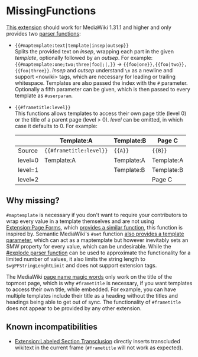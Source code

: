 # MissingFunctions

[This extension](https://github.com/Gittenburg/MissingFunctions) should work for MediaWiki 1.31.1 and higher and only provides two [parser functions](https://www.mediawiki.org/wiki/Manual:Parser_functions):

* `{{#maptemplate:text|template|insep|outsep}}`<br>
  Splits the provided text on *insep*, wrapping each part in the given *template*, optionally followed by an *outsep*.
  For example: `{{#maptemplate:one;two;three|foo|;|,}}` &rarr; `{{foo|one}},{{foo|two}},{{foo|three}}`.
  *insep* and *outsep* understand `\n` as a newline and support &lt;nowiki> tags, which are necessary for leading or trailing whitespace. Templates are also passed the index with the `#` parameter. Optionally a fifth parameter can be given, which is then passed to every template as `#userparam`.
* `{{#frametitle:level}}`<br>
  This functions allows templates to access their own page title (level 0) or the title of a parent page (level > 0). *level* can be omitted, in which case it defaults to 0. For example:

  |       |Template:A             |Template:B| Page C   |
  |-------|-----------------------|----------|----------|
  |Source |`{{#frametitle:level}}`|`{{A}}`   | `{{B}}`
  |level=0|Template:A             |Template:A|Template:A
  |level=1|                       |Template:B|Template:B
  |level=2|                       |          |Page C

## Why missing?

`#maptemplate` is necessary if you don't want to require your contributors to wrap every value in a template themselves and are not using [Extension:Page Forms](https://www.mediawiki.org/wiki/Extension:Page_Forms), which [provides a similar function](https://www.mediawiki.org/wiki/Extension:Page_Forms/Page_Forms_and_templates#arraymaptemplate), this function is inspired by. Semantic MediaWiki's `#set` function [also provides a template parameter](https://www.semantic-mediawiki.org/wiki/Help:Setting_values/Working_with_the_template_parameter), which can act as a maptemplate but however inevitably sets an SMW property for every value, which can be undesirable. While the [#explode parser function](https://www.mediawiki.org/wiki/Extension:StringFunctions##explode:) can be used to approximate the functionality for a limited number of values, it also limits the string length to `$wgPFStringLenghtLimit` and does not support extension tags.

The MediaWiki [page name magic words](https://www.mediawiki.org/wiki/Help:Magic_words#Page_names) only work on the title of the topmost page, which is why `#frametitle` is necessary, if you want templates to access their own title, while embedded. For example, you can have multiple templates include their title as a heading without the titles and headings being able to get out of sync. The functionality of `#frametitle` does not appear to be provided by any other extension.

## Known incompatibilities

* [Extension:Labeled Section Transclusion](https://www.mediawiki.org/wiki/Extension:Labeled_Section_Transclusion) directly inserts transcluded wikitext in the current frame (`#frametitle` will not work as expected).
